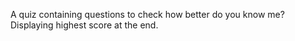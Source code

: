 
A quiz containing questions to check how better do you know me?
Displaying highest score at the end.
